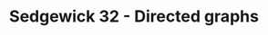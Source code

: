 ---
title: "Sedgewick 32 - Directed graphs"
published: true
morea_id: reading-sedgewick-32
morea_summary: "Depth first search, transitive closure, topological sorting, strongly connected components"
morea_type: reading
morea_sort_order: 8
morea_url: http://sciencelib.net/1496/algorithms-r-sedgewick-1983-ww.html
morea_labels:
 - Textbook
 - 12 pages
---